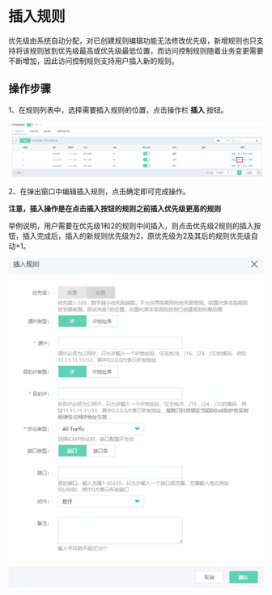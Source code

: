 # 插入规则

优先级由系统自动分配，对已创建规则编辑功能无法修改优先级，新增规则也只支持将该规则放到优先级最高或优先级最低位置，而访问控制规则随着业务变更需要不断增加，因此访问控制规则支持用户插入新的规则。

## 操作步骤

1、在规则列表中，选择需要插入规则的位置，点击操作栏 **插入** 按钮。

![image](../../../../../image/Anti-DDoS-Protection-Package/insertACL01.png)

2、在弹出窗口中编辑插入规则，点击确定即可完成操作。

**注意，插入操作是在点击插入按钮的规则之前插入优先级更高的规则**

举例说明，用户需要在优先级1和2的规则中间插入，则点击优先级2规则的插入按钮，插入完成后，插入的新规则优先级为2，原优先级为2及其后的规则优先级自动+1。

![image](../../../../../image/Anti-DDoS-Protection-Package/insertACL02.png)
